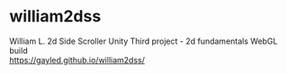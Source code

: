 # william2dss
William L. 2d Side Scroller Unity
Third project - 2d fundamentals WebGL build <br> 
<a>https://gayled.github.io/william2dss/</a>
